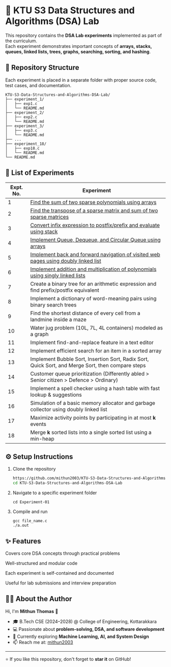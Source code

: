 # 📘 KTU S3 Data Structures and Algorithms (DSA) Lab

This repository contains the **DSA Lab experiments** implemented as part of the curriculum.  
Each experiment demonstrates important concepts of **arrays, stacks, queues, linked lists, trees, graphs, searching, sorting, and hashing**.

## 📂 Repository Structure

Each experiment is placed in a separate folder with proper source code, test cases, and documentation.

```
KTU-S3-Data-Structures-and-Algorithms-DSA-Lab/
├── experiment_1/
│   ├── exp1.c
│   └── README.md
├── experiment_2/
│   ├── exp2.c
│   └── README.md
├── experiment_3/
│   ├── exp3.c
│   └── README.md
├── ...
├── experiment_18/
│   ├── exp18.c
│   └── README.md
└── README.md

```

## 🧪 List of Experiments

| Expt. No. | Experiment                                                                                            |
| --------- | ----------------------------------------------------------------------------------------------------- |
| 1         | [Find the sum of two sparse polynomials using arrays](./experiment_1)                                 |
| 2         | [Find the transpose of a sparse matrix and sum of two sparse matrices](./experiment_2)                |
| 3         | [Convert infix expression to postfix/prefix and evaluate using stack](./experiment_3)                 |
| 4         | [Implement Queue, Dequeue, and Circular Queue using arrays](./experiment_4)                           |
| 5         | [Implement back and forward navigation of visited web pages using doubly linked list](./experiment_5) |
| 6         | [Implement addition and multiplication of polynomials using singly linked lists](./experiment_6)      |
| 7         | Create a binary tree for an arithmetic expression and find prefix/postfix equivalent                  |
| 8         | Implement a dictionary of word-meaning pairs using binary search trees                                |
| 9         | Find the shortest distance of every cell from a landmine inside a maze                                |
| 10        | Water jug problem (10L, 7L, 4L containers) modeled as a graph                                         |
| 11        | Implement find-and-replace feature in a text editor                                                   |
| 12        | Implement efficient search for an item in a sorted array                                              |
| 13        | Implement Bubble Sort, Insertion Sort, Radix Sort, Quick Sort, and Merge Sort, then compare steps     |
| 14        | Customer queue prioritization (Differently abled > Senior citizen > Defence > Ordinary)               |
| 15        | Implement a spell checker using a hash table with fast lookup & suggestions                           |
| 16        | Simulation of a basic memory allocator and garbage collector using doubly linked list                 |
| 17        | Maximize activity points by participating in at most **k** events                                     |
| 18        | Merge **k** sorted lists into a single sorted list using a min-heap                                   |

## ⚙️ Setup Instructions

1. Clone the repository

   ```bash
   https://github.com/mithun2003/KTU-S3-Data-Structures-and-Algorithms-DSA-Lab
   cd KTU-S3-Data-Structures-and-Algorithms-DSA-Lab
   ```

2. Navigate to a specific experiment folder

   ```
   cd Experiment-01
   ```

3. Compile and run
   ```
   gcc file_name.c
   ./a.out
   ```

## ✨ Features

Covers core DSA concepts through practical problems

Well-structured and modular code

Each experiment is self-contained and documented

Useful for lab submissions and interview preparation

## 👨‍💻 About the Author

Hi, I'm **Mithun Thomas** 👋

- 🎓 B.Tech CSE (2024–2028) @ College of Engineering, Kottarakkara
- 💻 Passionate about **problem-solving, DSA, and software development**
- 🌱 Currently exploring **Machine Learning, AI, and System Design**
- 📫 Reach me at: [mithun2003](https://github.com/mithun2003)

---

⭐ If you like this repository, don't forget to **star it** on GitHub!

